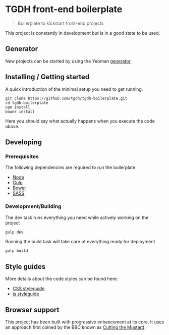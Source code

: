 # TGDH front-end boilerplate
> Boilerplate to kickstart front-end projects

This project is constantly in development but is in a good state to be used.

## Generator
New projects can be started by using the Yeoman [generator](https://github.com/tgdh/generator-tgdh-boilerplate)

## Installing / Getting started

A quick introduction of the minimal setup you need to get running.

```shell
git clone https://github.com/tgdh/tgdh-boilerplate.git
cd tgdh-boilerplate
npm install
bower install
```

Here you should say what actually happens when you execute the code above.

## Developing

### Prerequisites

The following dependencies are required to run the boilerplate:

- [Node](https://nodejs.org/en/)
- [Gulp](https://gulpjs.com/)
- [Bower](https://bower.io/)
- [SASS](http://sass-lang.com/)

### Development/Building

The dev task runs everything you need while actively working on the project
```bash
gulp dev
```

Running the build task will take care of everything ready for deployment
```bash
gulp build
```

## Style guides

More details about the code styles can be found here:

- [CSS styleguide](docs/css-styleguide.md)
- [js styleguide](docs/js-styleguide.md)


## Browser support

This project has been built with progressive enhancement at its core. It uses an approach first coined by the BBC known as [Cutting the Mustard](http://responsivenews.co.uk/post/18948466399/cutting-the-mustard).

